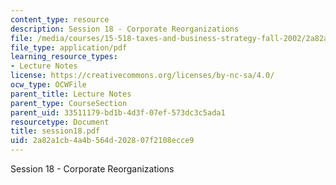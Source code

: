 ```yaml
---
content_type: resource
description: Session 18 - Corporate Reorganizations
file: /media/courses/15-518-taxes-and-business-strategy-fall-2002/2a82a1cb4a4b564d202807f2108ecce9_session18.pdf
file_type: application/pdf
learning_resource_types:
- Lecture Notes
license: https://creativecommons.org/licenses/by-nc-sa/4.0/
ocw_type: OCWFile
parent_title: Lecture Notes
parent_type: CourseSection
parent_uid: 33511179-bd1b-4d3f-07ef-573dc3c5ada1
resourcetype: Document
title: session18.pdf
uid: 2a82a1cb-4a4b-564d-2028-07f2108ecce9
---
```

Session 18 - Corporate Reorganizations